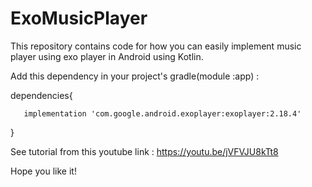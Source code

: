 # ExoMusicPlayer

This repository contains code for how you can easily implement music player using exo player in Android using Kotlin.

Add this dependency in your project's gradle(module :app) : 

dependencies{

       implementation 'com.google.android.exoplayer:exoplayer:2.18.4'

}

 See tutorial from this youtube link : https://youtu.be/jVFVJU8kTt8

Hope you like it!
